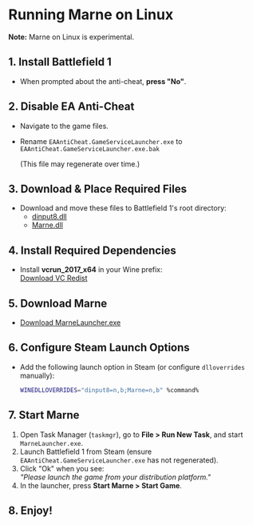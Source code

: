 # Running Marne on Linux

**Note:** Marne on Linux is experimental.

## 1. Install Battlefield 1
- When prompted about the anti-cheat, **press "No"**.

## 2. Disable EA Anti-Cheat
- Navigate to the game files.
- Rename `EAAntiCheat.GameServiceLauncher.exe` to `EAAntiCheat.GameServiceLauncher.exe.bak`
  
  (This file may regenerate over time.)

## 3. Download & Place Required Files
- Download and move these files to Battlefield 1's root directory:
  - [dinput8.dll](https://github.com/silkker/MARNE/raw/refs/heads/main/dinput8.dll)
  - [Marne.dll](https://github.com/silkker/MARNE/raw/refs/heads/main/Marne.dll)

## 4. Install Required Dependencies
- Install **vcrun_2017_x64** in your Wine prefix:  
  [Download VC Redist](https://aka.ms/vs/17/release/vc_redist.x64.exe)

## 5. Download Marne
- [Download MarneLauncher.exe](https://raw.githubusercontent.com/silkker/MARNE/refs/heads/main/MarneLauncher.exe)

## 6. Configure Steam Launch Options
- Add the following launch option in Steam (or configure `dlloverrides` manually):
  ```sh
  WINEDLLOVERRIDES="dinput8=n,b;Marne=n,b" %command%
  ```

## 7. Start Marne
1. Open Task Manager (`taskmgr`), go to **File > Run New Task**, and start `MarneLauncher.exe`.
2. Launch Battlefield 1 from Steam (ensure `EAAntiCheat.GameServiceLauncher.exe` has not regenerated).
3. Click "Ok" when you see:  
   _"Please launch the game from your distribution platform."_
4. In the launcher, press **Start Marne > Start Game**.

## 8. Enjoy!
